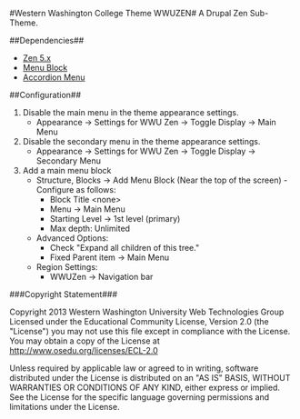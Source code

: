 #Western Washington College Theme WWUZEN#
A Drupal Zen Sub-Theme.

##Dependencies##
  * [Zen 5.x](http://drupal.org/project/zen)
  * [Menu Block](http://drupal.org/project/menu_block)
  * [Accordion Menu](http://drupal.org/project/accordion_menu)

##Configuration##
1. Disable the main menu in the theme appearance settings.
    - Appearance -> Settings for WWU Zen -> Toggle Display -> Main Menu
2. Disable the secondary menu in the theme appearance settings.
    - Appearance -> Settings for WWU Zen -> Toggle Display -> Secondary Menu
3. Add a main menu block 
    - Structure, Blocks -> Add Menu Block (Near the top of the screen) - Configure as follows:
        - Block Title &lt;none&gt;
        - Menu -> Main Menu
        - Starting Level -> 1st level (primary)
        - Max depth: Unlimited
    - Advanced Options:
        - Check "Expand all children of this tree."
        - Fixed Parent item -> Main Menu
    - Region Settings:
        - WWUZen -> Navigation bar


###Copyright Statement###

Copyright 2013 Western Washington University Web Technologies Group Licensed under the Educational Community License, Version 2.0 (the "License") you may not use this file except in compliance with the License. You may obtain a copy of the License at http://www.osedu.org/licenses/ECL-2.0

Unless required by applicable law or agreed to in writing, software distributed under the License is distributed on an "AS IS" BASIS, WITHOUT WARRANTIES OR CONDITIONS OF ANY KIND, either express
or implied. See the License for the specific language governing permissions and limitations under the License.